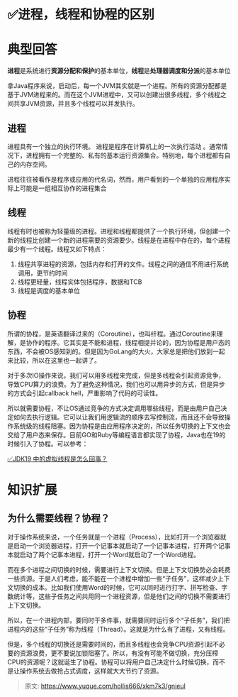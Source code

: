 # ✅进程，线程和协程的区别

# 典型回答
**进程**是系统进行**资源分配和保护**的基本单位，**线程**是**处理器调度和分派**的基本单位

拿Java程序来说，启动后，每一个JVM其实就是一个进程。所有的资源分配都是基于JVM进程来的。而在这个JVM进程中，又可以创建出很多线程，多个线程之间共享JVM资源，并且多个线程可以并发执行。

## 进程
进程具有一个独立的执行环境。 进程是程序在计算机上的一次执行活动 。通常情况下，进程拥有一个完整的、私有的基本运行资源集合。特别地，每个进程都有自己的内存空间。

进程往往被看作是程序或应用的代名词，然而，用户看到的一个单独的应用程序实际上可能是一组相互协作的进程集合

## 线程
线程有时也被称为轻量级的进程。进程和线程都提供了一个执行环境，但创建一个新的线程比创建一个新的进程需要的资源要少。线程是在进程中存在的，每个进程最少有一个线程。线程又如下特点：

1. 线程共享进程的资源，包括内存和打开的文件。线程之间的通信不用进行系统调用，更节约时间
2. 线程更轻量，线程实体包括程序，数据和TCB
3. 线程是调度的基本单位

## 协程
所谓的协程，是英语翻译过来的（Coroutine），也叫纤程。通过Coroutine来理解，是协作的程序。它其实是不能和进程，线程相提并论的，因为协程是用户态的东西，不会被OS感知到的。但是因为GoLang的大火，大家总是把他们放到一起来比较，所以在这里也一起讲了。

对于多次IO操作来说，我们可以用多线程来完成，但是多线程会引起资源竞争，导致CPU算力的浪费。为了避免这种情况，我们也可以用异步的方式，但是异步的方式会引起callback hell，严重影响了代码的可读性。

所以就需要协程，不让OS通过竞争的方式决定调用哪些线程，而是由用户自己决定如何去执行逻辑。<font style="color:rgb(18, 18, 18);">它可以让我们用逻辑流的顺序去写控制流，而且还不会导致操作系统级的</font>线程阻塞<font style="color:rgb(18, 18, 18);">。因为协程是由应用程序决定的，所以任务切换的上下文</font>也会交给了用户态来保存。目前GO和Ruby等编程语言都实现了协程，Java也在19的时候引入了协程。可以参考：

[✅JDK19 中的虚拟线程是怎么回事？](https://www.yuque.com/hollis666/xkm7k3/cvhycgg4akwgpr2o)

# 知识扩展
## 为什么需要线程？协程？
对于操作系统来说，一个任务就是一个进程（Process），比如打开一个浏览器就是启动一个浏览器进程，打开一个记事本就启动了一个记事本进程，打开两个记事本就启动了两个记事本进程，打开一个Word就启动了一个Word进程。

而在多个进程之间切换的时候，需要进行上下文切换。但是上下文切换势必会耗费一些资源。于是人们考虑，能不能在一个进程中增加一些“子任务”，这样减少上下文切换的成本。比如我们使用Word的时候，它可以同时进行打字、拼写检查、字数统计等，这些子任务之间共用同一个进程资源，但是他们之间的切换不需要进行上下文切换。

所以，在一个进程内部，要同时干多件事，就需要同时运行多个“子任务”，我们把进程内的这些“子任务”称为线程（Thread）。这就是为什么有了进程，又有线程。

但是，多个线程的切换还是需要时间的，而且多线程也会竞争CPU资源引起不必要的资源浪费，更不要说加锁阻塞了。所以，有没有可能不做切换，充分压榨CPU的资源呢？这就诞生了协程。协程可以将用户自己决定什么时候切换，而不是让操作系统去做抢占式调度，这样就大大节约了资源。



> 原文: <https://www.yuque.com/hollis666/xkm7k3/gnieul>